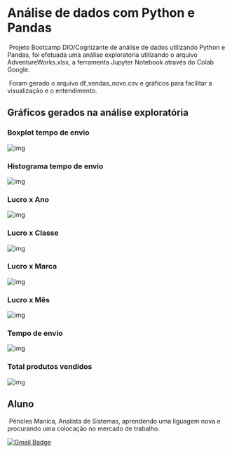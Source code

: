 # Análise de dados com Python e Pandas

​	Projeto Bootcamp DIO/Cognizante de análise de dados utilizando Python e Pandas, foi  efetuada uma análise exploratória utilizando  o arquivo AdventureWorks.xlsx, a ferramenta  Jupyter Notebook através do Colab Google.

​	Foram gerado o arquivo df_vendas_novo.csv e gráficos para facilitar a visualização e o entendimento.



## Gráficos gerados na análise exploratória


### Boxplot tempo de envio

![img]()



### Histograma tempo de envio

![img]()



### Lucro x Ano

![img]()



### Lucro x Classe

![img]()



### Lucro x Marca

![img]()



### Lucro x Mês

![img]()



### Tempo de envio

![img]()



### Total produtos vendidos

![img]()





## Aluno

​	Péricles Manica, Analista de Sistemas, aprendendo uma liguagem nova e procurando uma colocação no mercado de trabalho.

 [![Gmail Badge](https://img.shields.io/badge/-manicap@gmail.com-c14438?style=flat-square&logo=Gmail&logoColor=white&link=mailto:manicap@gmail.com)](mailto:manicap@gmail.com)


